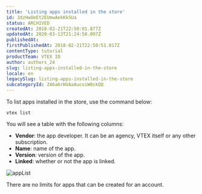 ```yaml
---
title: 'Listing apps installed in the store'
id: 3dzHwOeEt2EUmwAekKkSUa
status: ARCHIVED
createdAt: 2018-02-21T22:50:01.877Z
updatedAt: 2020-03-13T21:24:58.097Z
publishedAt: 
firstPublishedAt: 2018-02-21T22:50:51.817Z
contentType: tutorial
productTeam: VTEX IO
author: authors_24
slug: listing-apps-installed-in-the-store
locale: en
legacySlug: listing-apps-installed-in-the-store
subcategoryId: Z46a6rHVAaAucoiW0skQQ
---
```


To list apps installed in the store, use the command below:

`vtex list`

You will see a table with the following columns:

- __Vendor__: the app developer. It can be an agency, VTEX itself or any other subscription.
- __Name__: name of the app.
- __Version__: version of the app.
- __Linked__: whether or not the app is linked.

![appList](https://images.contentful.com/alneenqid6w5/23dywoz95GmeAOkuwe8WWq/d1097f363859c30abd67e699fa0d23ed/appList.png)

There are no limits for apps that can be created for an account.
